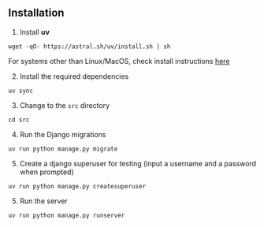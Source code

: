 ## Installation

1. Install **uv**

`wget -qO- https://astral.sh/uv/install.sh | sh`

For systems other than Linux/MacOS, check install instructions [here](https://docs.astral.sh/uv/getting-started/installation/)

2. Install the required dependencies

`uv sync`

3. Change to the `src` directory

`cd src`

4. Run the Django migrations

`uv run python manage.py migrate`

5. Create a django superuser for testing (input a username and a password when prompted)

`uv run python manage.py createsuperuser`

5. Run the server

`uv run python manage.py runserver`

